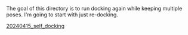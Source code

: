 The goal of this directory is to run docking again while keeping multiple poses.
I'm going to start with just re-docking.

[20240415_self_docking](20240415_self_docking)